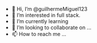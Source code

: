 - 👋 Hi, I’m @guilhermeMiguel123
- 👀 I’m interested in full stack.
- 🌱 I’m currently learning 
- 💞️ I’m looking to collaborate on ...
- 📫 How to reach me ...

<!---
guilhermeMiguel123/guilhermeMiguel123 is a ✨ special ✨ repository because its `README.md` (this file) appears on your GitHub profile.
You can click the Preview link to take a look at your changes.
--->
